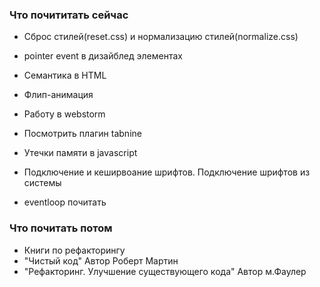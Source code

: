### Что почититать сейчас

- Сброс стилей(reset.css) и нормализацию стилей(normalize.css)

- pointer event в дизайблед элементах

- Семантика в HTML

- Флип-анимация

- Работу в webstorm

- Посмотрить плагин tabnine

- Утечки памяти в javascript

- Подключение и кеширвоание шрифтов. Подключение шрифтов из системы

- eventloop почитать

### Что почитать потом
- Книги по рефакторингу
- "Чистый код" Автор Роберт Мартин
- "Рефакторинг. Улучшение существующего кода" Автор м.Фаулер